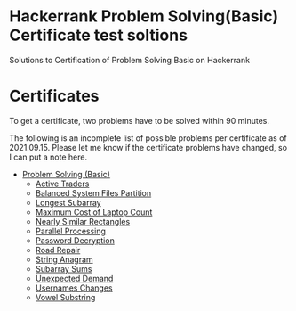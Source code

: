 # Hackerrank Problem Solving(Basic) Certificate test soltions
Solutions to Certification of Problem Solving Basic on Hackerrank

# Certificates

To get a certificate, two problems have to be solved within 90 minutes.

The following is an incomplete list of possible problems per certificate as of 2021.09.15. Please let me know if the certificate problems have changed, so I can put a note here.

- [Problem Solving (Basic)](certificates/problem-solving-basic)
    - [Active Traders](certificates/problem-solving-basic/active-traders)
    - [Balanced System Files Partition](certificates/problem-solving-basic/balanced-system-files-partition)
    - [Longest Subarray](certificates/problem-solving-basic/longest-subarray)
    - [Maximum Cost of Laptop Count](certificates/problem-solving-basic/maximum-cost-of-laptop-count)
    - [Nearly Similar Rectangles](certificates/problem-solving-basic/nearly-similar-rectangles)
    - [Parallel Processing](certificates/problem-solving-basic/parallel-processing)
    - [Password Decryption](certificates/problem-solving-basic/password-decryption)
    - [Road Repair](certificates/problem-solving-basic/road-repair)
    - [String Anagram](certificates/problem-solving-basic/string-anagram)
    - [Subarray Sums](certificates/problem-solving-basic/subarray-sums)
    - [Unexpected Demand](certificates/problem-solving-basic/unexpected-demand)
    - [Usernames Changes](certificates/problem-solving-basic/usernames-changes)
    - [Vowel Substring](certificates/problem-solving-basic/vowel-substring)
